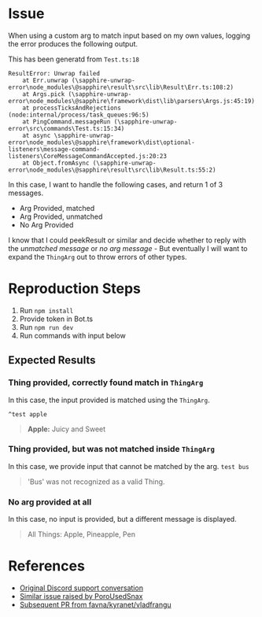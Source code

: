 # Issue

When using a custom arg to match input based on my own values, logging the error produces the following output.

This has been generatd from `Test.ts:18`

```
ResultError: Unwrap failed
    at Err.unwrap (\sapphire-unwrap-error\node_modules\@sapphire\result\src\lib\Result\Err.ts:108:2)
    at Args.pick (\sapphire-unwrap-error\node_modules\@sapphire\framework\dist\lib\parsers\Args.js:45:19)
    at processTicksAndRejections (node:internal/process/task_queues:96:5)
    at PingCommand.messageRun (\sapphire-unwrap-error\src\commands\Test.ts:15:34)
    at async \sapphire-unwrap-error\node_modules\@sapphire\framework\dist\optional-listeners\message-command-listeners\CoreMessageCommandAccepted.js:20:23
    at Object.fromAsync (\sapphire-unwrap-error\node_modules\@sapphire\result\src\lib\Result.ts:55:2)
```

In this case, I want to handle the following cases, and return 1 of 3 messages.

-   Arg Provided, matched
-   Arg Provided, unmatched
-   No Arg Provided

I know that I could peekResult or similar and decide whether to reply with the _unmatched message_ or _no arg message_ -
But eventually I will want to expand the `ThingArg` out to throw errors of other types.

# Reproduction Steps

1. Run `npm install`
2. Provide token in Bot.ts
3. Run `npm run dev`
4. Run commands with input below

## Expected Results

### Thing provided, correctly found match in `ThingArg`

In this case, the input provided is matched using the `ThingArg`.

`^test apple`

> **Apple:** Juicy and Sweet

### Thing provided, but was not matched inside `ThingArg`

In this case, we provide input that cannot be matched by the arg. `test bus`

> 'Bus' was not recognized as a valid Thing.

### No arg provided at all

In this case, no input is provided, but a different message is displayed.

> All Things: Apple, Pineapple, Pen

# References

-   [Original Discord support conversation](https://discord.com/channels/737141877803057244/1056065110038290564/1056065110038290564)
-   [Similar issue raised by PoroUsedSnax](https://github.com/sapphiredev/framework/issues/528)
-   [Subsequent PR from favna/kyranet/vladfrangu](https://github.com/sapphiredev/utilities/pull/475)
